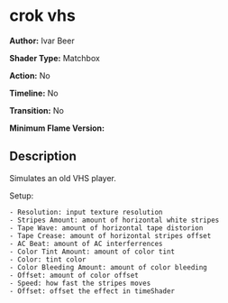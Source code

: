 # crok vhs

**Author:** Ivar Beer

**Shader Type:** Matchbox

**Action:** No

**Timeline:** No

**Transition:** No

**Minimum Flame Version:** 


## Description
Simulates an old VHS player.

Setup:

    - Resolution: input texture resolution
    - Stripes Amount: amount of horizontal white stripes
    - Tape Wave: amount of horizontal tape distorion
    - Tape Crease: amount of horizontal stripes offset
    - AC Beat: amount of AC interferrences
    - Color Tint Amount: amount of color tint
    - Color: tint color
    - Color Bleeding Amount: amount of color bleeding
    - Offset: amount of color offset
    - Speed: how fast the stripes moves
    - Offset: offset the effect in timeShader
